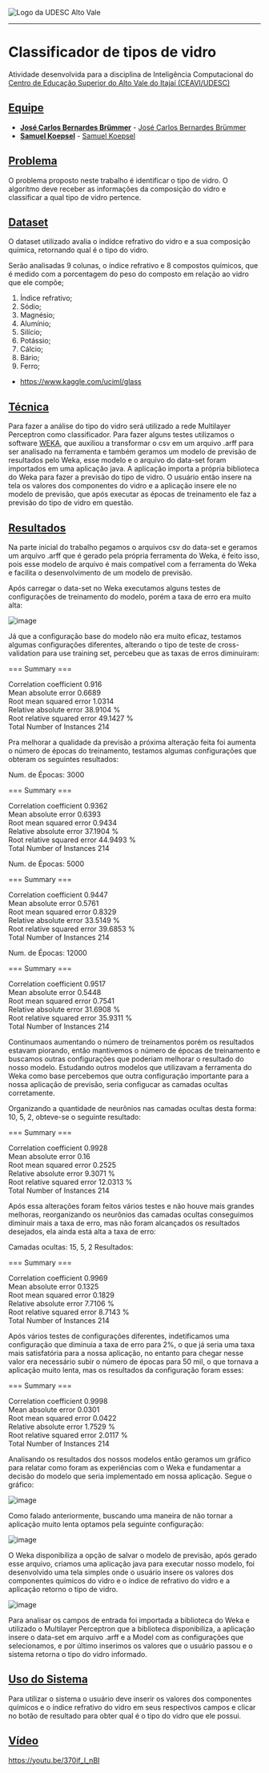 <!-- Visualizador online: https://stackedit.io/ -->
 ![Logo da UDESC Alto Vale](http://www1.udesc.br/imagens/id_submenu/2019/marca_alto_vale_horizontal_assinatura_rgb_01.jpg)

---

# Classificador de tipos de vidro

Atividade desenvolvida para a disciplina de Inteligência Computacional do [Centro de Educação Superior do Alto Vale do Itajaí (CEAVI/UDESC)](https://www.udesc.br/ceavi)

## [Equipe](#equipe)
 - [**José Carlos Bernardes Brümmer**](mailto:josecarlosb.brummer@gmail.com) - [José Carlos Bernardes Brümmer](https://github.com/jcbebr)
 - [**Samuel Koepsel**](mailto:skoepsel@hotmail.com.br) - [Samuel Koepsel](https://github.com/samuelkoepsel1)
 
## [Problema](#problema)

O problema proposto neste trabalho é identificar o tipo de vidro. O algorítmo deve receber as informações da composição do vidro e classificar a qual tipo de vidro pertence. 

## [Dataset](#dataset)

O dataset utilizado avalia o indídce refrativo do vidro e a sua composição química, retornando qual é o tipo do vidro. 

Serão analisadas 9 colunas, o índice refrativo e 8 compostos químicos, que é medido com a porcentagem do peso do composto em relação ao vidro que ele compõe;

1. Índice refrativo;
2. Sódio;
3. Magnésio;
4. Alumínio;
5. Silício;
6. Potássio;
7. Cálcio;
8. Bário;
9. Ferro;

- https://www.kaggle.com/uciml/glass

## [Técnica](#tecnica)

Para fazer a análise do tipo do vidro será utilizado a rede Multilayer Perceptron como classificador. Para fazer alguns testes utilizamos o software [WEKA](https://www.cs.waikato.ac.nz/ml/weka/), que auxiliou a transformar o csv em um arquivo .arff para ser analisado na ferramenta e também geramos um modelo de previsão de resultados pelo Weka, esse modelo e o arquivo do data-set foram importados em uma aplicação java. A aplicação importa a própria biblioteca do Weka para fazer a previsão do tipo de vidro. O usuário então insere na tela os valores dos componentes do vidro e a aplicação insere ele no modelo de previsão, que após executar as épocas de treinamento ele faz a previsão do tipo de vidro em questão.

## [Resultados](#resultados)

Na parte inicial do trabalho pegamos o arquivos csv do data-set e geramos um arquivo .arff que é gerado pela própria ferramenta do Weka, é feito isso, pois esse modelo de arquivo é mais compatível com a ferramenta do Weka e facilita o desenvolvimento de um modelo de previsão.

Após carregar o data-set no Weka executamos alguns testes de configurações de treinamento do modelo, porém a taxa de erro era muito alta:

![image](https://i.imgur.com/7Wvzz4F.png)

Já que a configuração base do modelo não era muito eficaz, testamos algumas configurações diferentes, alterando o tipo de teste de cross-validation para use training set, percebeu que as taxas de erros diminuiram:

=== Summary ===

Correlation coefficient                  0.916 <br />
Mean absolute error                      0.6689 <br />
Root mean squared error                  1.0314 <br />
Relative absolute error                 38.9104 % <br />
Root relative squared error             49.1427 % <br />
Total Number of Instances              214

Pra melhorar a qualidade da previsão a próxima alteração feita foi aumenta o número de épocas do treinamento, testamos algumas configurações que obteram os seguintes resultados:

Num. de Épocas: 3000

=== Summary ===

Correlation coefficient                  0.9362 <br />
Mean absolute error                      0.6393 <br />
Root mean squared error                  0.9434 <br />
Relative absolute error                 37.1904 % <br />
Root relative squared error             44.9493 % <br />
Total Number of Instances              214       

Num. de Épocas: 5000

=== Summary ===

Correlation coefficient                  0.9447 <br />
Mean absolute error                      0.5761 <br />
Root mean squared error                  0.8329 <br />
Relative absolute error                 33.5149 % <br />
Root relative squared error             39.6853 % <br />
Total Number of Instances              214     

Num. de Épocas: 12000

=== Summary ===

Correlation coefficient                  0.9517 <br />
Mean absolute error                      0.5448 <br />
Root mean squared error                  0.7541 <br />
Relative absolute error                 31.6908 % <br />
Root relative squared error             35.9311 % <br />
Total Number of Instances              214  


Continumaos aumentando o número de treinamentos porém os resultados estavam piorando, então mantivemos o número de épocas de treinamento e buscamos outras configurações que poderiam melhorar o resultado do nosso modelo. Estudando outros modelos que utilizavam a ferramenta do Weka como base percebemos que outra configuração importante para a nossa aplicação de previsão, seria configucar as camadas ocultas corretamente.

Organizando a quantidade de neurônios nas camadas ocultas desta forma: 10, 5, 2, obteve-se o seguinte resultado:

=== Summary ===

Correlation coefficient                  0.9928 <br />
Mean absolute error                      0.16 <br /> 
Root mean squared error                  0.2525 <br />
Relative absolute error                  9.3071 % <br />
Root relative squared error             12.0313 % <br />
Total Number of Instances              214   

Após essa alterações foram feitos vários testes e não houve mais grandes melhoras, reorganizando os neurônios das camadas ocultas conseguimos diminuir mais a taxa de erro, mas não foram alcançados os resultados desejados, ela ainda está alta a taxa de erro:

Camadas ocultas: 15, 5, 2
Resultados:

=== Summary ===

Correlation coefficient                  0.9969 <br />
Mean absolute error                      0.1325 <br />
Root mean squared error                  0.1829 <br />
Relative absolute error                  7.7106 % <br />
Root relative squared error              8.7143 % <br />
Total Number of Instances              214

Após vários testes de configurações diferentes, indetificamos uma configuração que diminuia a taxa de erro para 2%, o que já seria uma taxa mais satisfatória para a nossa aplicação, no entanto para chegar nesse valor era necessário subir o número de épocas para 50 mil, o que tornava a aplicação muito lenta, mas os resultados da configuração foram esses:

=== Summary ===

Correlation coefficient                  0.9998 <br />
Mean absolute error                      0.0301 <br />
Root mean squared error                  0.0422 <br />
Relative absolute error                  1.7529 % <br />
Root relative squared error              2.0117 % <br />
Total Number of Instances              214

Analisando os resultados dos nossos modelos então geramos um gráfico para relatar como foram as experiências com o Weka e fundamentar a decisão do modelo que seria implementado em nossa aplicação. Segue o gráfico:

![image](https://i.imgur.com/hxQT27M.jpg)

Como falado anteriormente, buscando uma maneira de não tornar a aplicação muito lenta optamos pela seguinte configuração:

![image](https://i.imgur.com/K9V2e4P.jpg)

O Weka disponibiliza a opção de salvar o modelo de previsão, após gerado esse arquivo, criamos uma aplicação java para executar nosso modelo, foi desenvolvido uma tela simples onde o usuário insere os valores dos componentes químicos do vidro e o índice de refrativo do vidro e a aplicação retorno o tipo de vidro.

![image](https://i.imgur.com/MbWb2Q3.jpg)

Para analisar os campos de entrada foi importada a biblioteca do Weka e utilizado o Multilayer Perceptron que a biblioteca disponibiliza, a aplicação insere o data-set em arquivo .arff e a Model com as configurações que selecionamos, e por último inserimos os valores que o usuário passou e o sistema retorna o tipo do vidro informado.

## [Uso do Sistema](#uso)

Para utilizar o sistema o usuário deve inserir os valores dos componentes químicos e o índice refrativo do vidro em seus respectivos campos e clicar no botão de resultado para obter qual é o tipo do vidro que ele possui.

## [Vídeo](#video)

https://youtu.be/370if_l_nBI
